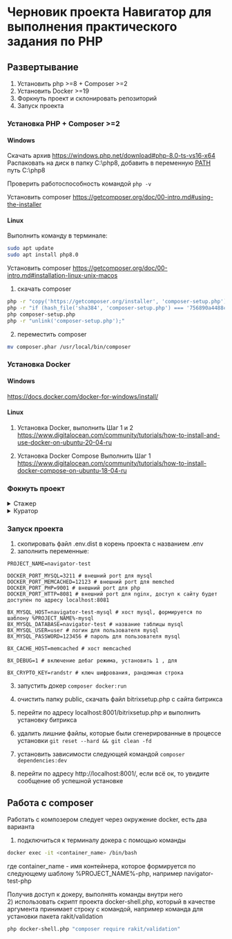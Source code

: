 # Черновик проекта Навигатор для выполнения практического задания по PHP

## Развертывание

1. Установить php >=8 + Composer >=2
2. Установить Docker >=19
3. Форкнуть проект и склонировать репозиторий
4. Запуск проекта 

### Установка PHP + Composer >=2

#### Windows

Скачать архив https://windows.php.net/download#php-8.0-ts-vs16-x64
Распаковать на диск в папку C:\php8, добавить в переменную [PATH](https://stackoverflow.com/questions/44272416/how-to-add-a-folder-to-path-environment-variable-in-windows-10-with-screensho) путь C:\php8

Проверить работоспособность командой `php -v`

Установить composer https://getcomposer.org/doc/00-intro.md#using-the-installer



#### Linux

Выполнить команду в терминале:

```bash
sudo apt update  
sudo apt install php8.0
```

Установить composer https://getcomposer.org/doc/00-intro.md#installation-linux-unix-macos

1) скачать composer

```bash
php -r "copy('https://getcomposer.org/installer', 'composer-setup.php');"
php -r "if (hash_file('sha384', 'composer-setup.php') === '756890a4488ce9024fc62c56153228907f1545c228516cbf63f885e036d37e9a59d27d63f46af1d4d07ee0f76181c7d3') { echo 'Installer verified'; } else { echo 'Installer corrupt'; unlink('composer-setup.php'); } echo PHP_EOL;"
php composer-setup.php
php -r "unlink('composer-setup.php');"
```

2) переместить composer 
```bash
mv composer.phar /usr/local/bin/composer
```



### Установка Docker

#### Windows

https://docs.docker.com/docker-for-windows/install/

#### Linux

1) Установка Docker, выполнить Шаг 1 и 2
https://www.digitalocean.com/community/tutorials/how-to-install-and-use-docker-on-ubuntu-20-04-ru

2) Установка Docker Compose Выполнить Шаг 1
https://www.digitalocean.com/community/tutorials/how-to-install-docker-compose-on-ubuntu-18-04-ru
   

### Фокнуть проект

<details>
  <summary>Стажер</summary>
    Получить у куратора ссылку на репозиторий и склонировать его
</details>  
<details>
  <summary>Куратор</summary>
    Форкнуть проект, пригласить стажера в репозиторий как разработчика
</details>


### Запуск проекта


1) скопировать файл .env.dist в корень проекта с названием .env
2) заполнить переменные:

```dotenv
PROJECT_NAME=navigator-test

DOCKER_PORT_MYSQL=3211 # внешний port для mysql
DOCKER_PORT_MEMCACHED=12123 # внешний port для memched
DOCKER_PORT_PHP=9001 # внешний port для php
DOCKER_PORT_HTTP=8081 # внешний port для nginx, доступ к сайту будет доступен по адресу localhost:8081

BX_MYSQL_HOST=navigator-test-mysql # хост mysql, формируется по шаблону %PROJECT_NAME%-mysql
BX_MYSQL_DATABASE=navigator-test # название таблицы mysql
BX_MYSQL_USER=user # логин для пользователя mysql
BX_MYSQL_PASSWORD=123456 # пароль для пользователя mysql

BX_CACHE_HOST=memcached # хост memcached

BX_DEBUG=1 # включение дебаг режима, установить 1 , для 

BX_CRYPTO_KEY=randstr # ключ шифрования, рандомная строка
```

3) запустить докер 
```composer docker:run```
   
4) очистить папку public, скачать файл bitrixsetup.php с сайта битрикса
5) перейти по адресу localhost:8001/bitrixsetup.php и выполнить установку битрикса
6) удалить лишние файлы, которые были сгенерированные в процессе установки
```git reset --hard && git clean -fd```
7) установить зависимости следующей командой
```composer dependencies:dev```
   
8) перейти по адресу http://localhost:8001/, если всё ок, то увидите сообщение об успешной установке

## Работа с composer

Работать с композером следует через окружение docker, есть два варианта 
1) подключиться к терминалу докера с помощью команды 
```bash 
docker exec -it <container_name> /bin/bash
```

где container_name - имя контейнера, которое формируется по следующему шаблону %PROJECT_NAME%-php, например navigator-test-php

Получив доступ к докеру, выполнять команды внутри него  
2) использовать скрипт проекта docker-shell.php, который в качестве аргумента принимает строку с командой, например команда для установки пакета rakit/validation
```bash
php docker-shell.php "composer require rakit/validation"
```